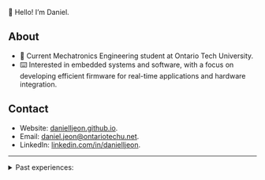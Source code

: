 👋 Hello! I’m Daniel.

## About

- 🤖 Current Mechatronics Engineering student at Ontario Tech University.
- ⌨️ Interested in embedded systems and software, with a focus on developing
  efficient firmware for real-time applications and hardware integration.

## Contact

- Website: [danielljeon.github.io](https://danielljeon.github.io/).
- Email: [daniel.jeon@ontariotechu.net](mailto:daniel.jeon@ontariotechu.net).
- LinkedIn: [linkedin.com/in/danielljeon](https://linkedin.com/in/danielljeon).

---

<details markdown="1">
  <summary>Past experiences:</summary>

- 🛞 Embedded Controls Design Co-op, Brake Diagnostics Development Team at
  General Motors.
- 🏎️ Embedded Software Lead
  at [Ontario Tech Racing](https://ontariotechracing.github.io/) for Formula SAE
  Electric.
- 📅 Co-Founder and Lead backend developer
  at [EZCampus](https://github.com/EZCampusDevs/), an open-source automation
  startup for universities and colleges.
- 📐 Ontario
  Tech [Engineering Outreach](https://engineering.ontariotechu.ca/outreach/)
  STEM Program Instructor.
- ⚙️ VP Academic Affairs at
  the [Ontario Tech Engineering Students' Society](https://otengsoc.ca).

</details>
